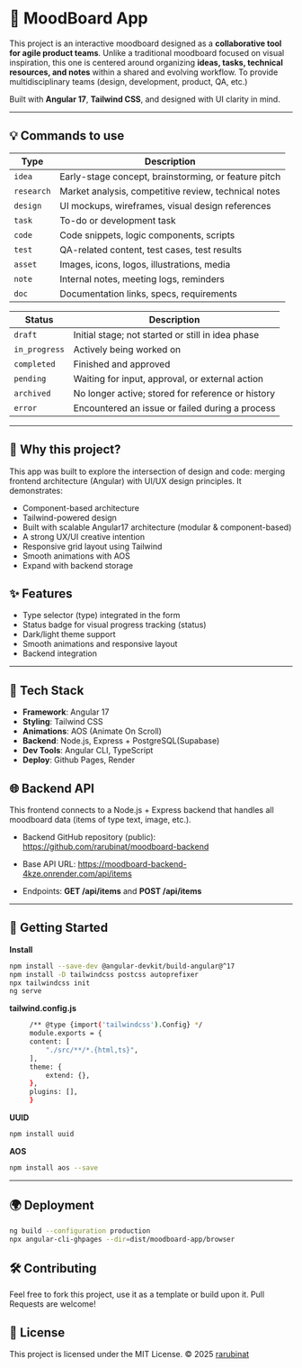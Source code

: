 # 🎨 MoodBoard App

This project is an interactive moodboard designed as a **collaborative tool for agile product teams**. Unlike a traditional moodboard focused on visual inspiration, this one is centered around organizing **ideas, tasks, technical resources, and notes** within a shared and evolving workflow. To provide multidisciplinary teams (design, development, product, QA, etc.)

Built with **Angular 17**, **Tailwind CSS**, and designed with UI clarity in mind.

---

## 💡 Commands to use

| Type        | Description                                           |
|-------------|-------------------------------------------------------|
| `idea`      | Early-stage concept, brainstorming, or feature pitch |
| `research`  | Market analysis, competitive review, technical notes |
| `design`    | UI mockups, wireframes, visual design references     |
| `task`      | To-do or development task                            |
| `code`      | Code snippets, logic components, scripts             |
| `test`      | QA-related content, test cases, test results         |
| `asset`     | Images, icons, logos, illustrations, media           |
| `note`      | Internal notes, meeting logs, reminders              |
| `doc`       | Documentation links, specs, requirements             |


| Status         | Description                                           |
|----------------|-------------------------------------------------------|
| `draft`        | Initial stage; not started or still in idea phase     |
| `in_progress`  | Actively being worked on                              |
| `completed`    | Finished and approved                                 |
| `pending`      | Waiting for input, approval, or external action       |
| `archived`     | No longer active; stored for reference or history     |
| `error`        | Encountered an issue or failed during a process       |


---

## 📌 Why this project?
This app was built to explore the intersection of design and code: merging frontend architecture (Angular) with UI/UX design principles. It demonstrates:

- Component-based architecture
- Tailwind-powered design
- Built with scalable Angular17 architecture (modular & component-based)
- A strong UX/UI creative intention
- Responsive grid layout using Tailwind
- Smooth animations with AOS
- Expand with backend storage

## ✨ Features

- Type selector (type) integrated in the form
- Status badge for visual progress tracking (status)
- Dark/light theme support
- Smooth animations and responsive layout
- Backend integration

---

## 📁 Tech Stack

- **Framework**: Angular 17
- **Styling**: Tailwind CSS
- **Animations**: AOS (Animate On Scroll)
- **Backend**: Node.js, Express + PostgreSQL(Supabase)
- **Dev Tools**: Angular CLI, TypeScript
- **Deploy**: Github Pages, Render

## 🌐 Backend API

This frontend connects to a Node.js + Express backend that handles all moodboard data (items of type text, image, etc.).

- Backend GitHub repository (public): https://github.com/rarubinat/moodboard-backend

- Base API URL: https://moodboard-backend-4kze.onrender.com/api/items

- Endpoints: **GET /api/items** and **POST /api/items**

---

## 🚀 Getting Started

**Install**
   ```bash
   npm install --save-dev @angular-devkit/build-angular@^17
   npm install -D tailwindcss postcss autoprefixer
   npx tailwindcss init
   ng serve 
   ```

**tailwind.config.js**
   ```bash
        /** @type {import('tailwindcss').Config} */
        module.exports = {
        content: [
            "./src/**/*.{html,ts}",
        ],
        theme: {
            extend: {},
        },
        plugins: [],
        }
   ```

   **UUID**
   ```bash
   npm install uuid
   ```

   **AOS**

   ```bash
   npm install aos --save
   ```
---

## 🌍 Deployment
   
   ```bash
   ng build --configuration production
   npx angular-cli-ghpages --dir=dist/moodboard-app/browser
   ```



## 🛠️ Contributing
Feel free to fork this project, use it as a template or build upon it. Pull Requests are welcome!

## 📄 License
This project is licensed under the MIT License.
© 2025 [rarubinat](https://github.com/rarubinat)
